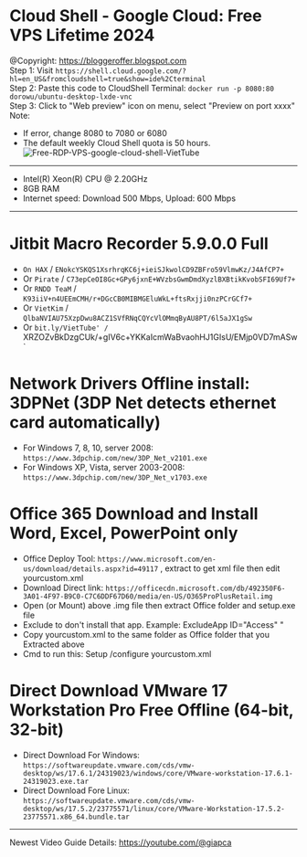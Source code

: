# Cloud Shell - Google Cloud: Free VPS Lifetime 2024
@Copyright: https://bloggeroffer.blogspot.com<br>
Step 1: Visit `https://shell.cloud.google.com/?hl=en_US&fromcloudshell=true&show=ide%2Cterminal`<br>
Step 2: Paste this code to CloudShell Terminal: `docker run -p 8080:80 dorowu/ubuntu-desktop-lxde-vnc`<br>
Step 3: Click to "Web preview" icon on menu, select "Preview on port xxxx"<br>
Note: 
* If error, change 8080 to 7080 or 6080<br>
* The default weekly Cloud Shell quota is 50 hours.<br>
![Free-RDP-VPS-google-cloud-shell-VietTube](https://github.com/user-attachments/assets/66439255-5b6f-4baf-a49a-7907ab91bf02)
***
* Intel(R) Xeon(R) CPU @ 2.20GHz
* 8GB RAM
* Internet speed: Download 500 Mbps, Upload: 600 Mbps
***
# Jitbit Macro Recorder 5.9.0.0 Full<br>
* `On HAX` / `ENokcYSKQS1XsrhrqKC6j+ieiSJkwolCD9ZBFro59VlmwKz/J4AfCP7+`
* Or `Pirate` / `C73epCeOI8Gc+GPy6jxnE+WVzbsGwmDmdXyzlBXBtikKvobSFI69Uf7+`
* Or `RNDD TeaM` / `K93iiV+n4UEEmCMH/r+DGcCB0MIBMGEluWkL+ftsRxjji0nzPCrGCf7+`
* Or `VietKim` / `QlbaNVIAU75XzpDwu8ACZ1SVfRNqCQYcVlOMmqByAU8PT/6l5aJX1gSw`
* Or `bit.ly/VietTube' / `XRZOZvBkDzgCUk/+gIV6c+YKKaIcmWaBvaohHJ1GIsU/EMjp0VD7mASw`
# Network Drivers Offline install: 3DPNet (3DP Net detects ethernet card automatically)<br>
* For Windows 7, 8, 10, server 2008: `https://www.3dpchip.com/new/3DP_Net_v2101.exe`<br>
* For Windows XP, Vista, server 2003-2008: `https://www.3dpchip.com/new/3DP_Net_v1703.exe`<br>
# Office 365 Download and Install Word, Excel, PowerPoint only<br>
* Office Deploy Tool: `https://www.microsoft.com/en-us/download/details.aspx?id=49117` , extract to get xml file then edit yourcustom.xml
* Download Direct link: `https://officecdn.microsoft.com/db/492350F6-3A01-4F97-B9C0-C7C6DDF67D60/media/en-US/O365ProPlusRetail.img`<br>
* Open (or Mount) above .img file then extract Office folder and setup.exe file<br>
* Exclude to don't install that app. Example: ExcludeApp ID="Access" "<br>
* Copy yourcustom.xml to the same folder as Office folder that you Extracted above<br>
* Cmd to run this: Setup /configure yourcustom.xml<br>
# Direct Download VMware 17 Workstation Pro Free Offline (64-bit, 32-bit)</br>
* Direct Download For Windows: `https://softwareupdate.vmware.com/cds/vmw-desktop/ws/17.6.1/24319023/windows/core/VMware-workstation-17.6.1-24319023.exe.tar`<br>
* Direct Download Fore Linux: `https://softwareupdate.vmware.com/cds/vmw-desktop/ws/17.5.2/23775571/linux/core/VMware-Workstation-17.5.2-23775571.x86_64.bundle.tar`</br>
***
Newest Video Guide Details: https://youtube.com/@giapca
